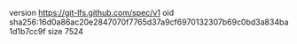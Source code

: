 version https://git-lfs.github.com/spec/v1
oid sha256:16d0a86ac20e2847070f7765d37a9cf6970132307b69c0bd3a834ba1d1b7cc9f
size 7524
